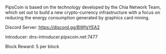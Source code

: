 PipsCoin is based on the technology developed by the Chia Network Team, which set out to build a new crypto-currency infrastructure with a focus on reducing the energy consumption generated by graphics card mining.

Discord Server: https://discord.gg/BWfgYEA2

Introducer: dns-introducer.pipscoin.net:7477

Block Reward: 5 per block
